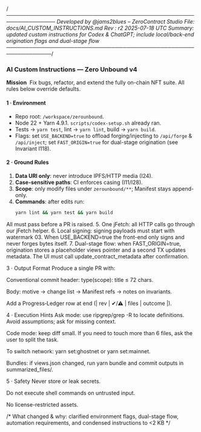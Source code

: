 /*───────────────────────────────────────────────────────────────
Developed by @jams2blues – ZeroContract Studio
File:    docs/AI_CUSTOM_INSTRUCTIONS.md
Rev :    r2    2025-07-18 UTC
Summary: updated custom instructions for Codex & ChatGPT; include
local/back-end origination flags and dual-stage flow
──────────────────────────────────────────────────────────────*/

### AI Custom Instructions — Zero Unbound v4

**Mission**  Fix bugs, refactor, and extend the fully on-chain NFT suite. All
rules below override defaults.

#### 1 · Environment
- Repo root: `/workspace/zerounbound`.
- Node 22 + Yarn 4.9.1. `scripts/codex-setup.sh` already ran.
- Tests → `yarn test`, lint → `yarn lint`, build → `yarn build`.
- Flags: set `USE_BACKEND=true` to offload forging/injecting to
  `/api/forge` & `/api/inject`; set `FAST_ORIGIN=true` for dual-stage
  origination (see Invariant I118).

#### 2 · Ground Rules
1. **Data URI only**: never introduce IPFS/HTTP media (I24).
2. **Case-sensitive paths**: CI enforces casing (I11/I28).
3. **Scope**: only modify files under `zerounbound/**`; Manifest stays
   append-only.
4. **Commands**: after edits run:
   ```bash
   yarn lint && yarn test && yarn build
   ```
All must pass before a PR is raised.
5. One jFetch: all HTTP calls go through our jFetch helper.
6. Local signing: signing payloads must start with watermark 03.
When USE_BACKEND=true the front-end only signs and never forges
bytes itself.
7. Dual-stage flow: when FAST_ORIGIN=true, origination stores a
placeholder views pointer and a second TX updates metadata. The UI
must call update_contract_metadata after confirmation.

3 · Output Format
Produce a single PR with:

Conventional commit header: type(scope): title ≤ 72 chars.

Body: motive → change list → Manifest refs → notes on invariants.

Add a Progress‑Ledger row at end (| rev | ✔/⚠ | files | outcome |).

4 · Execution Hints
Ask mode: use ripgrep/grep -R to locate definitions. Avoid
assumptions; ask for missing context.

Code mode: keep diff small. If you need to touch more than 6
files, ask the user to split the task.

To switch network: yarn set:ghostnet or yarn set:mainnet.

Bundles: if views.json changed, run yarn bundle and commit
outputs in summarized_files/.

5 · Safety
Never store or leak secrets.

Do not execute shell commands on untrusted input.

No license-restricted assets.

/* What changed & why: clarified environment flags, dual-stage flow,
automation requirements, and condensed instructions to <2 KB */